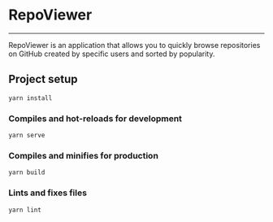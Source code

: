 # RepoViewer
---
RepoViewer is an application that allows you to quickly browse repositories on GitHub created by specific users and sorted by popularity.

## Project setup
```
yarn install
```

### Compiles and hot-reloads for development
```
yarn serve
```

### Compiles and minifies for production
```
yarn build
```

### Lints and fixes files
```
yarn lint
```
